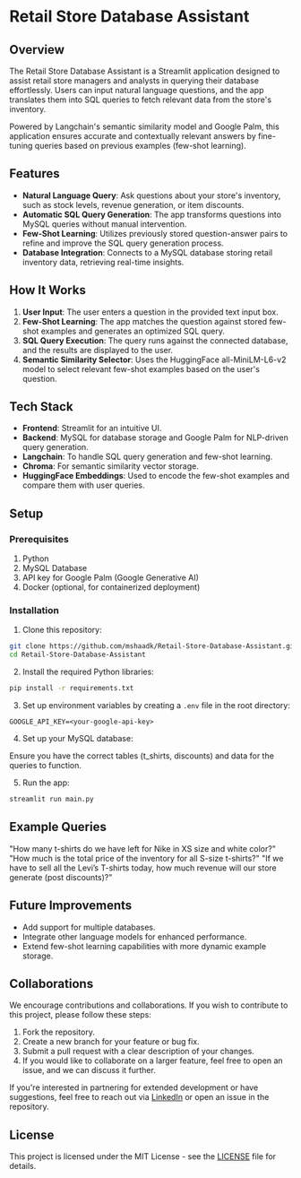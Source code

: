 # Retail Store Database Assistant
## Overview
The Retail Store Database Assistant is a Streamlit application designed to assist retail store managers and analysts in querying their database effortlessly. Users can input natural language questions, and the app translates them into SQL queries to fetch relevant data from the store's inventory.

Powered by Langchain's semantic similarity model and Google Palm, this application ensures accurate and contextually relevant answers by fine-tuning queries based on previous examples (few-shot learning).

## Features
- **Natural Language Query**: Ask questions about your store's inventory, such as stock levels, revenue generation, or item discounts.
- **Automatic SQL Query Generation**: The app transforms questions into MySQL queries without manual intervention.
- **Few-Shot Learning**: Utilizes previously stored question-answer pairs to refine and improve the SQL query generation process.
- **Database Integration**: Connects to a MySQL database storing retail inventory data, retrieving real-time insights.

## How It Works
1. **User Input**: The user enters a question in the provided text input box.
2. **Few-Shot Learning**: The app matches the question against stored few-shot examples and generates an optimized SQL query.
3. **SQL Query Execution**: The query runs against the connected database, and the results are displayed to the user.
4. **Semantic Similarity Selector**: Uses the HuggingFace all-MiniLM-L6-v2 model to select relevant few-shot examples based on the user's question.

## Tech Stack
- **Frontend**: Streamlit for an intuitive UI.
- **Backend**: MySQL for database storage and Google Palm for NLP-driven query generation.
- **Langchain**: To handle SQL query generation and few-shot learning.
- **Chroma**: For semantic similarity vector storage.
- **HuggingFace Embeddings**: Used to encode the few-shot examples and compare them with user queries.

## Setup
### Prerequisites
1. Python 
2. MySQL Database
3. API key for Google Palm (Google Generative AI)
4. Docker (optional, for containerized deployment)

### Installation
1. Clone this repository:

```bash
git clone https://github.com/mshaadk/Retail-Store-Database-Assistant.git
cd Retail-Store-Database-Assistant
```

2. Install the required Python libraries:

```bash
pip install -r requirements.txt
```

3. Set up environment variables by creating a `.env` file in the root directory:

```env
GOOGLE_API_KEY=<your-google-api-key>
```

4. Set up your MySQL database:

Ensure you have the correct tables (t_shirts, discounts) and data for the queries to function.

5. Run the app:

```bash
streamlit run main.py
```

## Example Queries
"How many t-shirts do we have left for Nike in XS size and white color?"
"How much is the total price of the inventory for all S-size t-shirts?"
"If we have to sell all the Levi’s T-shirts today, how much revenue will our store generate (post discounts)?"

## Future Improvements
- Add support for multiple databases.
- Integrate other language models for enhanced performance.
- Extend few-shot learning capabilities with more dynamic example storage.

## Collaborations
We encourage contributions and collaborations. If you wish to contribute to this project, please follow these steps:

1. Fork the repository.
2. Create a new branch for your feature or bug fix.
3. Submit a pull request with a clear description of your changes.
4. If you would like to collaborate on a larger feature, feel free to open an issue, and we can discuss it further.
   
If you're interested in partnering for extended development or have suggestions, feel free to reach out via [LinkedIn](https://www.linkedin.com/in/mohamedshaad/) or open an issue in the repository.

## License
This project is licensed under the MIT License - see the [LICENSE](LICENSE.txt) file for details.


